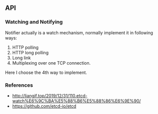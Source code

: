 ## API 


### Watching and Notifying 
Notifier actually is a watch mechanism, normally implement it in following ways:
1. HTTP polling
2. HTTP long polling
3. Long link
4. Multiplexing over one TCP connection.

Here I choose the 4th way to implement.

### References

* http://liangjf.top/2019/12/31/110.etcd-watch%E6%9C%BA%E5%88%B6%E5%88%86%E6%9E%90/
* https://github.com/etcd-io/etcd